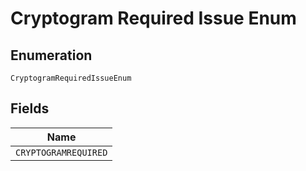 
# Cryptogram Required Issue Enum

## Enumeration

`CryptogramRequiredIssueEnum`

## Fields

| Name |
|  --- |
| `CRYPTOGRAMREQUIRED` |


